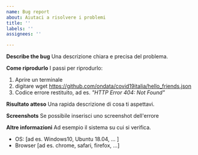 ```yaml
---
name: Bug report
about: Aiutaci a risolvere i problemi
title: ''
labels: ''
assignees: ''

---
```


**Describe the bug**
Una descrizione chiara e precisa del problema.

**Come riprodurlo**
I passi per riprodurlo:
1. Aprire un terminale
2. digitare wget https://github.com/ondata/covid19italia/hello_friends.json
3. Codice errore restituito, ad es. *"HTTP Error 404: Not Found"*

**Risultato atteso**
Una rapida descrizione di cosa ti aspettavi.

**Screenshots**
Se possibile inserisci uno screenshot dell'errore

**Altre informazioni**
Ad esempio il sistema su cui si verifica.
 - OS: [ad es. Windows10, Ubuntu 18.04, ... ]
 - Browser [ad es.  chrome, safari, firefox, ...]
